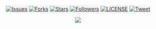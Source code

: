 <p align="center">
    <a href="https://github.com/tortuvshin/taracode/issues">
        <img src="https://img.shields.io/github/issues/tortuvshin/boxshop.svg"
            alt="Issues"></a>
     <a href="https://github.com/tortuvshin/taracode/fork">
        <img src="https://img.shields.io/github/forks/tortuvshin/boxshop.svg?style=social&label=Fork"
            alt="Forks"></a>
    <a href="https://github.com/tortuvshin/taracode/stargers">
        <img src="https://img.shields.io/github/stars/tortuvshin/boxshop.svg?style=social&label=Stars"
            alt="Stars"></a>
    <a href="https://github.com/tortuvshin/">
        <img src="https://img.shields.io/github/followers/tortuvshin.svg?style=social&label=Follow"
            alt="Followers"></a>
    <a href="https://raw.githubusercontent.com/tortuvshin/taracode/master/LICENSE">
        <img src="https://img.shields.io/badge/license-MIT-blue.svg"
            alt="LICENSE"></a>
    <a href="https://twitter.com/intent/tweet?text=Wow:&url=%5Bobject%20Object%5D">
        <img src="https://img.shields.io/twitter/url/https/github.com/tortuvshin/boxshop.svg?style=social"
            alt="Tweet"></a>
</p>

<p align="center">
<a href="http://taracode.mn/">
<img src="https://github.com/tortuvshin/hotel-booking/blob/master/templates/default/images/logo.png"/>
</a>
</p>

